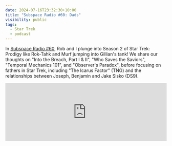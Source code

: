 ```yaml
---
date: 2024-07-16T23:32:30+10:00
title: "Subspace Radio #60: Dads"
visibility: public
tags:
  - Star Trek
  - podcast
---
```


In [Subspace Radio #60](https://www.subspace.fm/episodes/episode-60-dads-pro-2x01-05), Rob and I plunge into Season 2 of Star Trek: Prodigy like Rok-Tahk and Murf jumping into Gillian's tank! We share our thoughts on "Into the Breach, Part I & II", "Who Saves the Saviors", "Temporal Mechanics 101", and "Observer's Paradox", before focusing on fathers in Star Trek, including "The Icarus Factor" (TNG) and the relationships between Joseph, Benjamin and Jake Sisko (DS9).

<iframe width="100%" height="180" frameborder="no" scrolling="no" seamless="" src="https://share.transistor.fm/e/93b7db65"></iframe>
